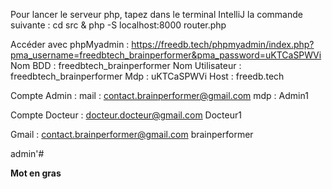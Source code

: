 Pour lancer le serveur php, tapez dans le terminal IntelliJ la commande suivante :
cd src & php -S localhost:8000 router.php

Accéder avec phpMyadmin :
https://freedb.tech/phpmyadmin/index.php?pma_username=freedbtech_brainperformer&pma_password=uKTCaSPWVi
Nom BDD : freedbtech_brainperformer
Nom Utilisateur : freedbtech_brainperformer
Mdp : uKTCaSPWVi
Host : freedb.tech

Compte Admin :
mail : contact.brainperformer@gmail.com
mdp : Admin1

Compte Docteur :
docteur.docteur@gmail.com
Docteur1


Gmail :
contact.brainperformer@gmail.com
brainperformer

admin'#

<strong>Mot en gras</strong>
